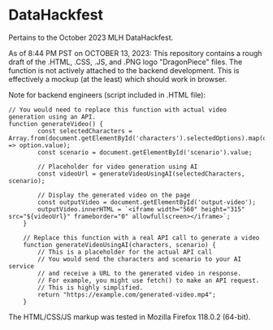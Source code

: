 # DataHackfest
Pertains to the October 2023 MLH DataHackfest.

As of 8:44 PM PST on OCTOBER 13, 2023:
This repository contains a rough draft of the .HTML, .CSS, .JS, and .PNG logo "DragonPiece" files.
The function is not actively attached to the backend development. This is effectively a mockup (at the least) which should work in browser. 

Note for backend engineers (script included in .HTML file):
    
    // You would need to replace this function with actual video generation using an API.
    function generateVideo() {
            const selectedCharacters = Array.from(document.getElementById('characters').selectedOptions).map(option => option.value);
            const scenario = document.getElementById('scenario').value;

            // Placeholder for video generation using AI
            const videoUrl = generateVideoUsingAI(selectedCharacters, scenario);

            // Display the generated video on the page
            const outputVideo = document.getElementById('output-video');
            outputVideo.innerHTML = `<iframe width="560" height="315" src="${videoUrl}" frameborder="0" allowfullscreen></iframe>`;
        }

        // Replace this function with a real API call to generate a video
        function generateVideoUsingAI(characters, scenario) {
            // This is a placeholder for the actual API call
            // You would send the characters and scenario to your AI service
            // and receive a URL to the generated video in response.
            // For example, you might use fetch() to make an API request.
            // This is highly simplified.
            return "https://example.com/generated-video.mp4";
        }


The HTML/CSS/JS markup was tested in Mozilla Firefox 118.0.2 (64-bit).
